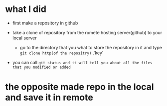 # what I did

- first make a repository in github

- take a clone of repository from the romete hosting server(github) to your local server

  - go to the directory that you what to store the repository in it and type
    `git clone http(of the repositry)` .'key'

- you can call `git status and it will tell you about all the files that you modified or added`

# the opposite made repo in the local and save it in remote
